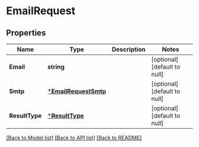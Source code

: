 # EmailRequest

## Properties
Name | Type | Description | Notes
------------ | ------------- | ------------- | -------------
**Email** | **string** |  | [optional] [default to null]
**Smtp** | [***EmailRequestSmtp**](EmailRequest_smtp.md) |  | [optional] [default to null]
**ResultType** | [***ResultType**](ResultType.md) |  | [optional] [default to null]

[[Back to Model list]](../README.md#documentation-for-models) [[Back to API list]](../README.md#documentation-for-api-endpoints) [[Back to README]](../README.md)

